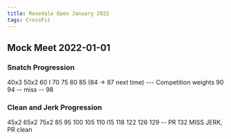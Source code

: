 ```yaml
---
title: Rosedale Open January 2022
tags: CrossFit
---
```



## Mock Meet 2022-01-01

### Snatch Progression
40x3
50x2
60 I
70
75
80 
85 (84 -> 87 next time) 
--- Competition weights
90
94 -- miss --
98

### Clean and Jerk Progression
45x2
65x2
75x2
85
95
100
105
110
l15
118
122
126
129 -- PR
132 MISS JERK, PR clean
